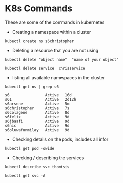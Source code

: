 # K8s Commands
These are some of the commands in kubernetes 

- Creating a namespace within a cluster
```
kubectl create ns s6christopher
```

- Deleting a resource that you are not using
```
kubectl delete "object name"  "name of your object"

kubectl delete service  chrisservice
```

- listing all available namespaces in the cluster
```
kubectl get ns | grep s6

s6                Active   16d
s61               Active   2d12h
s6arsene          Active   5m
s6christopher     Active   7s
s6colagene        Active   8d
s6felix           Active   9d
s6jbaafi          Active   9d
s6nic             Active   9d
s6oluwafunmilay   Active   9d
```
  -  Checking details on the pods, includes all infor
```
kubectl get pod -owide
```
 - Checking / describing the services 
```
kubectl describe svc thomisis
```
```
kubectl get svc -A
```
